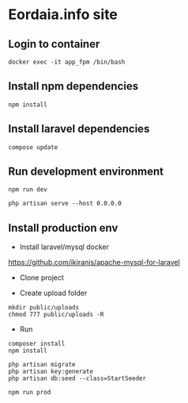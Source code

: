 # Eordaia.info site

## Login to container

```
docker exec -it app_fpm /bin/bash
```

## Install npm dependencies

```
npm install
```

## Install laravel dependencies

```
compose update
```

## Run development environment

```
npm run dev
```

```
php artisan serve --host 0.0.0.0
```

## Install production env

- Install laravel/mysql docker

https://github.com/ikiranis/apache-mysql-for-laravel

- Clone project

- Create upload folder

```
mkdir public/uploads
chmod 777 public/uploads -R
```

- Run

```
composer install
npm install

php artisan migrate
php artisan key:generate
php artisan db:seed --class=StartSeeder

npm run prod
```
